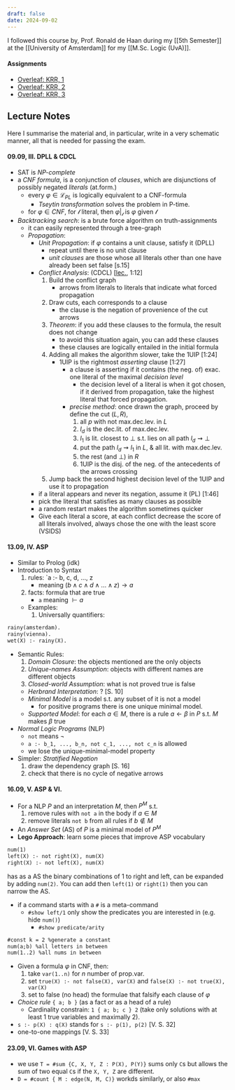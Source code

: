```yaml
---
draft: false
date: 2024-09-02
---
```

I followed this course by, Prof. Ronald de Haan during my [[5th Semester]] at the [[University of Amsterdam]] for my [[M.Sc. Logic (UvA)]].
#### Assignments
- [Overleaf: KRR, 1](https://www.overleaf.com/read/bfjnnbqgwpwy#69388b)
- [Overleaf: KRR, 2](https://www.overleaf.com/read/bfdnbszxcptq#930549)
- [Overleaf: KRR, 3](https://www.overleaf.com/read/pvwshhgkvbdw#77491b)
## Lecture Notes
Here I summarise the material and, in particular, write in a very schematic manner, all that is needed for passing the exam.
#### 09.09, III. DPLL & CDCL
- SAT is _NP-complete_
- a _CNF formula_, is a conjunction of _clauses_, which are disjunctions of possibly negated _literals_ (at.form.)
	- every $\varphi \in \mathcal{L}_{PL}$ is logically equivalent to a CNF-formula
		- _Tseytin transformation_ solves the problem in P-time.
	- for $\varphi \in CNF$, for $\mathcal{l}$ literal, then $\varphi|_\mathcal{l}$ is $\varphi$ given $\mathcal{l}$
-  _Backtracking search_: is a brute force algorithm on truth-assignments
	- it can easily represented through a tree-graph
	- _Propagation_: 
		- _Unit Propagation_: if $\varphi$ contains a unit clause, satisfy it (DPLL)
			- repeat until there is no unit clause
			- _unit clauses_ are those whose all literals other than one have already been set false \[s.15\]
		- _Conflict Analysis_: (CDCL) \[[lec.](https://hva-uva.cloud.panopto.eu/Panopto/Pages/Embed.aspx?id=067a60ea-d9f3-4477-9f84-b11000bc7f79), 1:12\]
			1. Build the conflict graph 
				- arrows from literals to literals that indicate what forced propagation
			2. Draw cuts, each corresponds to a clause
				- the clause is the negation of provenience of the cut arrows
			3. _Theorem_: if you add these clauses to the formula, the result does not change
				- to avoid this situation again, you can add these clauses
				- these clauses are logically entailed in the initial formula
			4. Adding all makes the algorithm slower, take the 1UIP \[1:24\]
				- 1UIP is the rightmost _asserting_ clause \[1:27\]
					- a clause is asserting if it contains (the neg. of) exac. one literal of the maximal _decision level_
						- the decision level of a literal is when it got chosen, if it derived from propagation, take the highest literal that forced propagation.
					- _precise method_: once drawn the graph, proceed by define the cut $(L, R)$,
						1. all $p$ with not max.dec.lev. in $L$
						2. $l_d$ is the dec.lit. of max.dec.lev.
						3. $l_1$ is lit. closest to $\bot$ s.t. lies on all path $l_d \rightsquigarrow \bot$
						4. put the path $l_d \rightsquigarrow l_1$ in $L$, & all lit. with max.dec.lev.
						5. the rest (and $\bot$) in $R$
						6. 1UIP is the disj. of the neg. of the antecedents of the arrows crossing
			1. Jump back the second highest decision level of the 1UIP and use it to propagation
		- if a literal appears and never its negation, assume it (PL) \[1:46\]
		- pick the literal that satisfies as many clauses as possible
		- a random restart makes the algorithm sometimes quicker
		- Give each literal a score, at each conflict decrease the score of all literals involved, always chose the one with the least score (VSIDS)
#### 13.09, IV. ASP
-  Similar to Prolog (idk)
- Introduction to Syntax
	1. rules: `a :- b, c, d, ..., z
		- meaning $(b \land c \land d \land ... \land z) \to a$
	2. facts: formula that are true
		- `a` meaning $\vdash a$
	- Examples:
		1. Universally quantifiers:
```ASP
rainy(amsterdam).
rainy(vienna).
wet(X) :- rainy(X).
```
- Semantic Rules:
	1.  _Domain Closure_: the objects mentioned are the only objects
	2.  _Unique-names Assumption_: objects with different names are different objects
	3. _Closed-world Assumption_: what is not proved true is false
	- _Herbrand Interpretation_: ? \[S. 10\]
	- _Minimal Model_ is a model s.t. any subset of it is not a model
		- for positive programs there is one unique minimal model.
	- _Supported Model_: for each $a \in M$, there is a rule $a \leftarrow \beta$ in $P$ s.t. $M$ makes $\beta$ true
- _Normal Logic Programs_ (NLP)
	- `not` means $\lnot$
	- `a :- b_1, ..., b_n, not c_1, ..., not c_n` is allowed
	- we lose the unique-minimal-model property
- Simpler: _Stratified Negation_
	1. draw the dependency graph \[S. 16\]
	2. check that there is no cycle of negative arrows
#### 16.09, V. ASP & VI. 
- For a NLP $P$ and an interpretation $M$, then $P^M$ s.t. 
	1. remove rules with `not a` in the body if $a \in M$
	2. remove literals `not b` from all rules if $b \not \in M$
- An _Answer Set_ (AS) of $P$ is a minimal model of $P^M$
- **Lego Approach**: learn some pieces that improve ASP vocabulary
```ASP
num(1)
left(X) :- not right(X), num(X)
right(X) :- not left(X), num(X)
```
has as a AS the binary combinations of $1$ to right and left, can be expanded by adding `num(2)`.
You can add then `left(1)` or `right(1)` then you can narrow the AS.
- if a command starts with a `#` is a meta-command
	- `#show left/1` only show the predicates you are interested in (e.g. hide `num()`)
		- `#show predicate/arity`
``` ASP
#const k = 2 %generate a constant
num(a;b) %all letters in between
num(1..2) %all nums in between
```
- Given a formula $\varphi$ in CNF, then:
	1. take `var(1..n)` for $n$ number of prop.var.
	2. set `true(X) :- not false(X), var(X)` and `false(X) :- not true(X), var(X)`
	3. set to false (no head) the formulae that falsify each clause of $\varphi$
- _Choice rule_ `{ a; b }` (as a fact or as a head of a rule)
	- Cardinality constrain: `1 { a; b; c } 2` (take only solutions with at least 1 true variables and maximally 2).
- `s :- p(X) : q(X)` stands for ``s :- p(1), p(2)`` \[V. S. 32\]
- one-to-one mappings \[V. S. 33\]
#### 23.09, VI. Games with ASP
- we use `T = #sum {C, X, Y, Z : P(X), P(Y)}` sums only `C`s but allows the sum of two equal `C`s if the `X, Y, Z` are different.
- `D = #count { M : edge(N, M, C)}` workds similarly, or also `#max`
